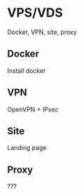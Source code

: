 # VPS/VDS

Docker, VPN, site, proxy 


## Docker 
Install docker 

## VPN
OpenVPN + IPsec

## Site
Landing page

## Proxy
???
